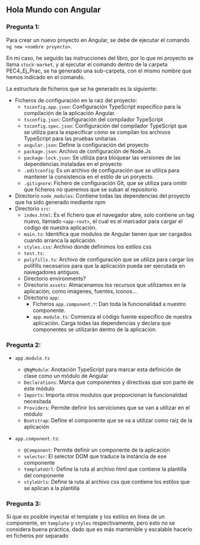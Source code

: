 
## Hola Mundo con Angular

### Pregunta 1:

Para crear un nuevo proyecto en Angular, se debe de ejecutar el comando ``ng new <nombre proyecto>``. 

En mi caso, he seguido las instrucciones del libro, por lo que mi proyecto se llama ``stock-market``, y al ejecutar el comando dentro de la carpeta PEC4_Ej_Prac, se ha generado una sub-carpeta, con el mismo nombre que hemos indicado en el comando.

La estructura de ficheros que se ha generado es la siguiente:
- Ficheros de configuración en la raíz del proyecto:
  - ``tsconfig.app.json``: Configuración TypeScript específico para la compilación de la aplicación Angular.
  - ``tsconfig.json``: Configuración del compilador TypeScript
  - ``tsconfig.spec.json``: Configuración del compilador TypeScript que se utiliza para la especificar cómo se compilan los archivos TypeScript para las pruebas unitarias.
  - ``angular.json``: Define la configuración del proyecto
  - ``package.json``: Archivo de configuración de Node.Js
  - ``package-lock.json``: Se utiliza para bloquear las versiones de las dependencias instaladas en el proyecto
  - ``.editconfig``: Es un archivo de configuración que se utiliza para mantener la consistencia en el estilo de un poryecto.
  - ``.gitignore``: Fichero de configuración Git, que se utiliza para omitir que ficheros no queremos que se suban al repositorio
- Directorio ``node_modules``: Contiene todas las dependencias del proyecto que ha sido generado mediante npm
- Directorio ``src``:
  - ``index.html``: Es el fichero que el navegador abre, solo contiene un tag nuevo, llamado ``<app-root>``, el cual  es el marcador para cargar el código de nuestra aplicación.
  - ``main.ts``: Identifica que modulos de Angular tienen que ser cargados cuando arranca la aplicación.
  - ``styles.css``: Archivo donde definimos los estilos css
  - ``test.ts``:
  - ``polyfills.ts``: Archivo de configuración que se utiliza para cargar los polifills necesarios para que la aplicación pueda ser ejecutada en navegadores antiguos.
  - Directorio environments?
  - Directorio ``assets``: Almacenamos los recursos que utilizamos en la aplicación, como imágenes, fuentes, iconos... 
  - Directorio ``app``:
    - Ficheros ``app.component.*``: Dan toda la funcionalidad a nuestro componente.
    - ``app.module.ts``: Comienza el código fuente específico de nuestra aplicación. Carga todas las dependencias y declara que componentes se utilizarán dentro de la aplicación.

### Pregunta 2:

- ``app.module.ts``
    - ``@NgModule``: Anotación TypeScript para marcar esta definición de clase como un módulo de Angular
    - ``Declarations``: Marca que componentes y directivas que son parte de este módulo
    - ``Imports``: Importa otros modulos que proporcionan la funcionalidad necesitada
    - ``Providers``: Permite definir los serviciones que se van a utilizar en el módulo
    - ``Bootstrap``: Define el componente que se va a utilizar como raíz de la aplicación

- ``app.component.ts``:
  - ``@Component``: Permite definir un componente de la aplicación
  - ``selector``: El selector DOM que traduce la instáncia de ese componente
  - ``templateUrl``: Define la ruta al archivo html que contiene la plantilla del componente
  - ``styleUrls``: Define la ruta al archivo css que contiene los estilos que se aplican a la plantilla

### Pregunta 3:

Si que es posible inyectar el template y los estilos en línea de un componente, en ``template`` y ``styles`` respectivamente, pero esto no se considera buena práctica, dado que es más mantenible y escalable hacerlo en ficheros por separado